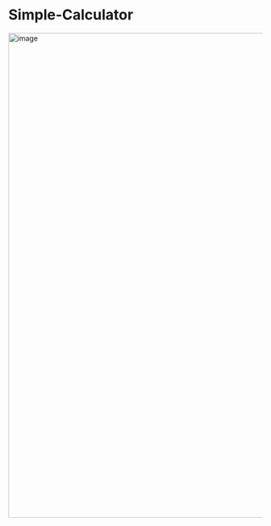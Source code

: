 # Simple-Calculator
<img width="960" alt="image" src="https://user-images.githubusercontent.com/91408798/236177138-b4a37e7e-7748-44a2-a589-5382508cf403.png">

